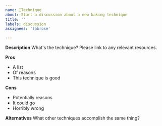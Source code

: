 ```yaml
---
name: 🍴Technique
about: Start a discussion about a new baking technique
title: ''
labels: discussion
assignees: 'labrose'

---
```


**Description**
What's the technique? Please link to any relevant resources.

**Pros**
- A list
- Of reasons
- This technique is good

**Cons**
- Potentially reasons
- It could go
- Horribly wrong

**Alternatives**
What other techniques accomplish the same thing?
